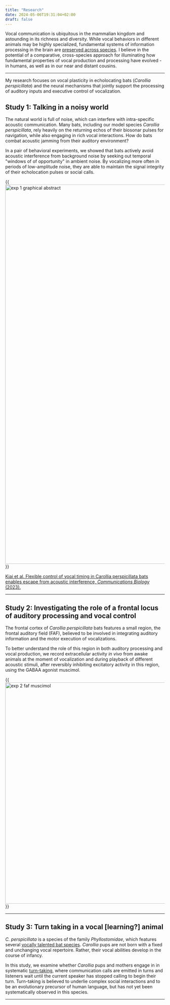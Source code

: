 ```yaml
---
title: "Research"
date: 2024-05-06T19:31:04+02:00
draft: false
---
```


Vocal communication is ubiquitous in the mammalian kingdom and astounding in its richness and diversity. While vocal behaviors in different animals may be highly specialized, fundamental systems of information processing in the brain are [preserved across species](https://www.sciencedirect.com/science/article/pii/S0896627313009045). I believe in the potential of a comparative, cross-species approach for illuminating how fundamental properties of vocal production and processing have evolved - in humans, as well as in our near and distant cousins.

---

My research focuses on vocal plasticity in echolocating bats (*Carollia perspicillata*) and the neural mechanisms that jointly support the processing of auditory inputs and executive control of vocalization. 

## Study 1: Talking in a noisy world

The natural world is full of noise, which can interfere with intra-specific acoustic communication. Many bats, including our model species *Carollia perspicillata*, rely heavily on the returning echos of their biosonar pulses for navigation, while also engaging in rich vocal interactions.
How do bats combat acoustic jamming from their auditory environment? 

In a pair of behavioral experiments, we showed that bats actively avoid acoustic interference from background noise by seeking out temporal "windows of of opportunity" in ambient noise. By vocalizing more often in periods of low-amplitude noise, they are able to maintain the signal integrity of their echolocation pulses or social calls. 


{{<image src="/JHS_GraphicalAbstract_abridged.png" alt="exp 1 graphical abstract" class=".float-center" width="1200px">}} 


[Kiai et al. Flexible control of vocal timing in Carollia perspicillata bats enables escape from acoustic interference, *Communications Biology* (2023).](https://www.nature.com/articles/s42003-023-05507-5)

---
## Study 2: Investigating the role of a frontal locus of auditory processing and vocal control

The frontal cortex of *Carollia perspicillata* bats features a small region, the frontal auditory field (FAF), believed to be involved in integrating auditory information and the motor execution of vocalizations. 

To better understand the role of this region in both auditory processing and vocal production, we record extracellular activity *in vivo* from awake animals at the moment of vocalization and during playback of different acoustic stimuli, after reversibly inhibiting excitatory activity in this region, using the GABAA agonist muscimol. 

{{<image src="/faf_network.png" alt="exp 2 faf muscimol" class=".float-center" width="700px">}} 


---

## Study 3: Turn taking in a vocal [learning?] animal

*C. perspicillata* is a species of the family *Phyllostomidae*, which features several [vocally talented bat species](https://royalsocietypublishing.org/doi/10.1098/rstb.2019.0061#d3e427). *Carollia* pups are not born with a fixed and unchanging vocal repertoire. Rather, their vocal abilities develop in the course of infancy. 

In this study, we examine whether *Carollia* pups and mothers engage in in systematic [turn-taking](https://royalsocietypublishing.org/doi/full/10.1098/rspb.2018.0598), where communication calls are emitted in turns and listeners wait until the current speaker has stopped calling to begin their turn. Turn-taking is believed to underlie complex social interactions and to be an evolutionary precursor of human language, but has not yet been systematically observed in this species. 

---




